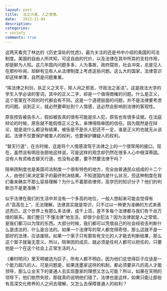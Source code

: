 ```yaml
---
layout: post
title:  法之大者，人之常情。
date:   2012-11-04
description:
categories:
- society
comments: true
---
```

这两天看完了林达的《历史深处的忧虑》，最为关注的还是书中介绍的美国的司法制度。美国的自由人所共知，可这自由的代价，以及法律在其中所其的支柱作用，却是鲜为人知。这几年国内问题多多，人为事故，政府腐败，社会冲突，总是见人在那吵吵闹，却鲜有见有人从法律制度上考虑这些问题。这么大的国家，法律意识却这样单薄，自然是问题重重。


“挥法律之利剑，执正义之天平，除人间之邪恶，守政法之圣洁”。这是政法大学的学生入学必读的誓词，其中的正义二字，却是一个值得商榷的问题。什么是正义，这个答案在不同的时代都会有不同。这是一个道德层面的问题，并不是法律要考虑的问题。谈到正义，就必然要牵扯到个人情感，这必然会影响到法律的客观性。

原告控告被告杀人，假如被告真的很有可能是杀人犯，原告也有很多证据。在法庭辩论的时候，原告就不能假借正义之名，来博得陪审团的信任。因为既然是在辩论，就是说什么都没有结果，被告是不是杀人犯还不一定，谁是正义的也就无从谈起。法律不仅要保护被害人的权利，也要保护嫌疑人的权利。

“替天行道”，在古时候，这是将个人情感凌驾于法律之上的一个很常用的接口。现在，虽然没有明目张胆地这样说，可是这样的观念却仍然在很多人心中根深蒂固。没有人有资格去替天行道，也没有必要，要不然要法律干吗？

陪审团制度也是美国司法制度一个很有特色的地方，完全由普通民众组成的十二个人，由他们来决定案子的最终判决结果。不知道国内是什么状况，但这种制度在我们看来确实不那么容易理解？为什么不着那些律师，高学历的知识分子？他们的判断岂不是更准确？

似乎法律在我们的生活中并没有一个多高的地位，一般人想起来可能会觉得有点“高高在上”，无法理解。法律其实就是常识，只不过以一种更为准确的方式来表述而已。这个世界上有那么多法律，成千上百，差不多每个法律都与我们有千丝万缕的联系。我们整日“不懂法律”地生活，却很少会犯法？因为法律就是人之常情，是我们都习以为常的东西。大部分时候，我们都可以凭借自己的社会经验去判断什么是违法的，什么是合法的。如果一个法律写的常人都觉得奇怪，那么这就不是一部好的法律，应该废除。如果一个案子只有那些有文化的人才能去判断结果，那么这个案子就毫无意义。所以，陪审团的成员，就必须是任何人都可以担任的，只要他是一个在这个社会上正常生活的人。

《秦时明月》里天明被选为巨子，所有人都不明白，因为他们总觉得巨子应该是一个能力超凡的人。可是问题是，如果连墨家这样的机制，都必须要非凡的高人才能领导，那么让全天下的普通人去实现墨家的理想又怎么可能？所以，如果在天明的领导下，他们依然失败，那就真的说明他们错了。法律也是这样，如果只能让那些有高深文化修养的人之间去理解，又怎么去保障普通人的权利？

 
